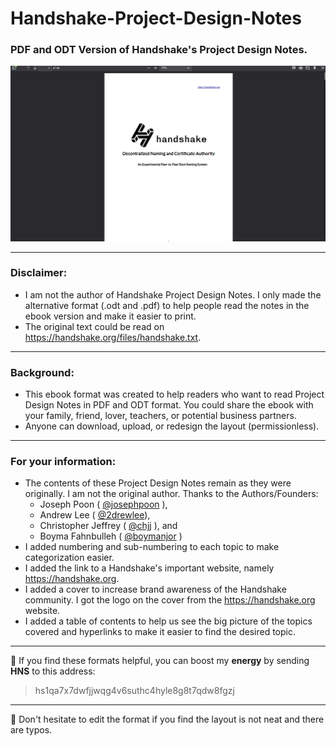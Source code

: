 # Handshake-Project-Design-Notes
### PDF and ODT Version of Handshake's Project Design Notes.


![preview](/assets/preview.png)

***
### Disclaimer:
- I am not the author of Handshake Project Design Notes. I only made the alternative format (.odt and .pdf) to help people read the notes in the ebook version and make it easier to print.
- The original text could be read on https://handshake.org/files/handshake.txt.

***
### Background:
- This ebook format was created to help readers who want to read Project Design Notes in PDF and ODT format. You could share the ebook with your family, friend, lover, teachers, or potential business partners.
- Anyone can download, upload, or redesign the layout (permissionless).

***
### For your information:

- The contents of these Project Design Notes remain as they were originally. I am not the original author. Thanks to the Authors/Founders:
  - Joseph Poon ( [@josephpoon](https://github.com/josephpoon) ), 
  - Andrew Lee (  [@2drewlee](https://github.com/2drewlee)), 
  - Christopher Jeffrey ( [@chjj](https://github.com/chjj) ), and 
  - Boyma Fahnbulleh ( [@boymanjor](https://github.com/boymanjor) ) 
- I added numbering and sub-numbering to each topic to make categorization easier.
- I added the link to a Handshake's important website, namely https://handshake.org.
- I added a cover to increase brand awareness of the Handshake community. I got the logo on the cover from the https://handshake.org website.
- I added a table of contents to help us see the big picture of the topics covered and hyperlinks to make it easier to find the desired topic.

***
🔋 If you find these formats helpful, you can boost my **energy** by sending **HNS** to this address:
> hs1qa7x7dwfjjwqg4v6suthc4hyle8g8t7qdw8fgzj

***
🍴 Don't hesitate to edit the format if you find the layout is not neat and there are typos.








